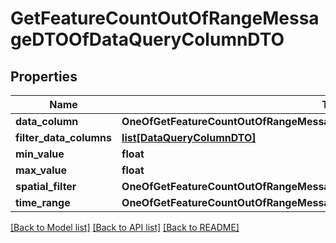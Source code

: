 # GetFeatureCountOutOfRangeMessageDTOOfDataQueryColumnDTO

## Properties
Name | Type | Description | Notes
------------ | ------------- | ------------- | -------------
**data_column** | **OneOfGetFeatureCountOutOfRangeMessageDTOOfDataQueryColumnDTODataColumn** |  | [optional] 
**filter_data_columns** | [**list[DataQueryColumnDTO]**](DataQueryColumnDTO.md) |  | [optional] 
**min_value** | **float** |  | [optional] 
**max_value** | **float** |  | [optional] 
**spatial_filter** | **OneOfGetFeatureCountOutOfRangeMessageDTOOfDataQueryColumnDTOSpatialFilter** |  | [optional] 
**time_range** | **OneOfGetFeatureCountOutOfRangeMessageDTOOfDataQueryColumnDTOTimeRange** |  | [optional] 

[[Back to Model list]](../README.md#documentation-for-models) [[Back to API list]](../README.md#documentation-for-api-endpoints) [[Back to README]](../README.md)

